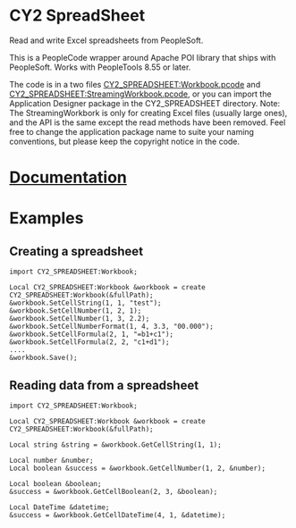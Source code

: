 # CY2 SpreadSheet

Read and write Excel spreadsheets from PeopleSoft.

This is a PeopleCode wrapper around Apache POI library that ships with PeopleSoft. Works with PeopleTools 8.55 or later.

The code is in a two files [CY2_SPREADSHEET:Workbook.pcode](CY2_SPREADSHEET:Workbook.pcode) and [CY2_SPREADSHEET:StreamingWorkbook.pcode](CY2_SPREADSHEET:StreamingWorkbook.pcode), or you can import the Application Designer package in the CY2_SPREADSHEET directory. Note: The StreamingWorkbork is only for creating Excel files (usually large ones), and the API is the same except the read methods have been removed. Feel free to change the application package name to suite your naming conventions, but please keep the copyright notice in the code.

# [Documentation](Documentation.md)

# Examples

## Creating a spreadsheet

```
import CY2_SPREADSHEET:Workbook;

Local CY2_SPREADSHEET:Workbook &workbook = create CY2_SPREADSHEET:Workbook(&fullPath);
&workbook.SetCellString(1, 1, "test");
&workbook.SetCellNumber(1, 2, 1);
&workbook.SetCellNumber(1, 3, 2.2);
&workbook.SetCellNumberFormat(1, 4, 3.3, "00.000");
&workbook.SetCellFormula(2, 1, "=b1+c1");
&workbook.SetCellFormula(2, 2, "c1+d1");
....
&workbook.Save();
```

## Reading data from a spreadsheet

```
import CY2_SPREADSHEET:Workbook;

Local CY2_SPREADSHEET:Workbook &workbook = create CY2_SPREADSHEET:Workbook(&fullPath);

Local string &string = &workbook.GetCellString(1, 1);

Local number &number;
Local boolean &success = &workbook.GetCellNumber(1, 2, &number);

Local boolean &boolean;
&success = &workbook.GetCellBoolean(2, 3, &boolean);

Local DateTime &datetime;
&success = &workbook.GetCellDateTime(4, 1, &datetime);
```
